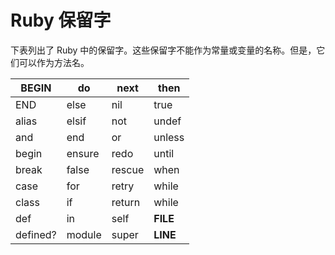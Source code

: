 # Ruby 保留字

下表列出了 Ruby 中的保留字。这些保留字不能作为常量或变量的名称。但是，它们可以作为方法名。

| BEGIN    | do     | next   | then     |
| -------- | ------ | ------ | -------- |
| END      | else   | nil    | true     |
| alias    | elsif  | not    | undef    |
| and      | end    | or     | unless   |
| begin    | ensure | redo   | until    |
| break    | false  | rescue | when     |
| case     | for    | retry  | while    |
| class    | if     | return | while    |
| def      | in     | self   | **FILE** |
| defined? | module | super  | **LINE** |
